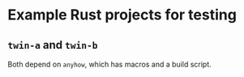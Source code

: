 # Example Rust projects for testing

## `twin-a` and `twin-b`

Both depend on `anyhow`, which has macros and a build script.
